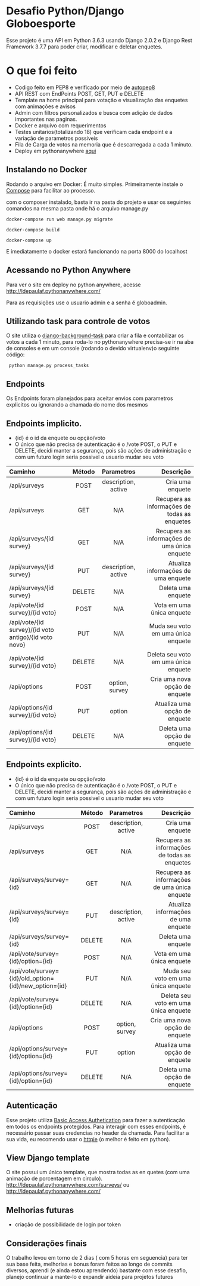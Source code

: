 # Desafio Python/Django Globoesporte

Esse projeto é uma API em Python 3.6.3 usando Django 2.0.2 e Django Rest Framework 3.7.7 para poder criar, modificar e deletar enquetes. 

# O que foi feito

* Codigo feito em PEP8 e verificado por meio de [autopep8](https://pypi.python.org/pypi/autopep8) 
* API REST com EndPoints POST, GET, PUT e DELETE
* Template na home principal para votação e visualização das enquetes com animações e avisos
* Admin com filtros personalizados e busca  com adição de dados importantes nas paginas. 
* Docker e arquivo com requerimentos
* Testes unitarios(totalizando 18) que verificam cada endpoint e a variação de parametros possiveis
* Fila de Carga de votos na memoria que é descarregada a cada 1 minuto.
* Deploy em pythonanywhere [aqui](http://ldepaulaf.pythonanywhere.com/)


## Instalando no Docker

Rodando o arquivo em Docker:
É muito simples. Primeiramente instale o [Compose](https://docs.docker.com/compose/install/#install-compose) para facilitar ao processo. 

com o composer instalado, basta ir na pasta do projeto e usar os seguintes comandos na mesma pasta onde há o arquivo manage.py
```
docker-compose run web manage.py migrate

docker-compose build

docker-compose up
```
E imediatamente o docker estará funcionando na porta 8000 do localhost


## Acessando no Python Anywhere

Para ver o site em deploy no python anywhere, acesse http://ldepaulaf.pythonanywhere.com/

Para as requisições use o usuario admin e a senha é globoadmin.

## Utilizando task para controle de votos

O site utiliza o [django-background-task](http://django-background-tasks.readthedocs.io/en/latest/) para criar a fila e contabilizar os votos a cada 1 minuto, para roda-lo no pythonanywhere precisa-se ir na aba de consoles e em um console (rodando o devido virtualenv)o seguinte código:
```
 python manage.py process_tasks
 ```

## Endpoints 
Os Endpoints foram planejados para aceitar envios com parametros explicitos ou ignorando a chamada do nome dos mesmos

## Endpoints implicito.

* {id} é o id da enquete ou opção/voto 
* O único que não precisa de autenticação é o /vote POST, o PUT e DELETE, decidi manter a segurança, pois são ações de administração e com um futuro login seria possivel o usuario mudar seu voto

| Caminho       | Método | Parametros | Descrição
| :---          |  :---: |       :---:      | ---: |
| /api/surveys       | POST   |      description, active       | Cria uma enquete |
| /api/surveys       | GET    | N/A              | Recupera as informações de todas as enquetes |
| /api/surveys/{id survey}    | GET    | N/A              | Recupera as informações de uma única enquete|
| /api/surveys/{id survey}   | PUT    | description, active              | Atualiza informações de uma enquete|
| /api/surveys/{id survey}    | DELETE | N/A              | Deleta uma enquete|
| /api/vote/{id survey}/{id voto}          | POST   | N/A              | Vota em uma única enquete|
| /api/vote/{id survey}/{id voto antigo}/{id voto novo}        | PUT   | N/A              | Muda seu voto em uma única enquete|
| /api/vote/{id survey}/{id voto}        | DELETE   | N/A              | Deleta seu voto em uma única enquete|
| /api/options      | POST   |  option, survey              | Cria uma nova opção de enquete|
| /api/options/{id survey}/{id voto}     | PUT    | option              | Atualiza uma opção de enquete|
| /api/options/{id survey}/{id voto}     | DELETE | N/A              | Deleta uma opção de enquete|

## Endpoints explicito.

* {id} é o id da enquete ou opção/voto 
* O único que não precisa de autenticação é o /vote POST, o PUT e DELETE, decidi manter a segurança, pois são ações de administração e com um futuro login seria possivel o usuario mudar seu voto

| Caminho       | Método | Parametros | Descrição
| :---          |  :---: |       :---:      | ---: |
| /api/surveys       | POST   |      description, active       | Cria uma enquete |
| /api/surveys       | GET    | N/A              | Recupera as informações de todas as enquetes |
| /api/surveys/survey={id}    | GET    | N/A              | Recupera as informações de uma única enquete|
| /api/surveys/survey={id}   | PUT    | description, active              | Atualiza informações de uma enquete|
| /api/surveys/survey={id}   | DELETE | N/A              | Deleta uma enquete|
| /api/vote/survey={id}/option={id}          | POST   | N/A              | Vota em uma única enquete|
| /api/vote/survey={id}/old_option={id}/new_option={id}        | PUT   | N/A              | Muda seu voto em uma única enquete|
| /api/vote/survey={id}/option={id}          | DELETE   | N/A              | Deleta seu voto em uma única enquete|
| /api/options      | POST   |  option, survey              | Cria uma nova opção de enquete|
| /api/options/survey={id}/option={id}    | PUT    | option              | Atualiza uma opção de enquete|
| /api/options/survey={id}/option={id}    | DELETE | N/A              | Deleta uma opção de enquete|



## Autenticação
Esse projeto utiliza [Basic Access Authetication](https://en.wikipedia.org/wiki/Basic_access_authentication) para fazer a autenticação em todos os endpoints protegidos. Para interagir com esses endpoints, é necessário passar suas credencias no header da chamada. Para facilitar a sua vida, eu recomendo usar o [httpie](https://httpie.org/) (o melhor é feito em python).

## View Django template

O site possui um único template, que mostra todas as en quetes (com uma animação de porcentagem em circulo).  http://ldepaulaf.pythonanywhere.com/surveys/ ou http://ldepaulaf.pythonanywhere.com/ 

## Melhorias futuras

* criação de possibilidade de login por token

## Considerações finais

O trabalho levou em torno de 2 dias ( com 5 horas em seguencia) para ter sua base feita, melhorias e bonus foram feitos ao longo de commits diversos, aprendi (e ainda estou aprendendo) bastante com esse desafio, planejo continuar a mante-lo e expandir aideia para projetos futuros
